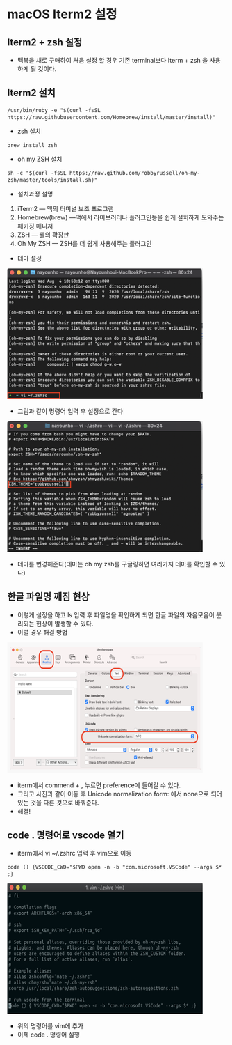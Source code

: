 # macOS Iterm2 설정

## Iterm2 + zsh 설정

- 맥북을 새로 구매하여 처음 설정 할 경우 기존 terminal보다 Iterm + zsh 을 사용하게 될 것이다. 

## Iterm2 설치
```
/usr/bin/ruby -e "$(curl -fsSL https://raw.githubusercontent.com/Homebrew/install/master/install)"
```
- zsh 설치
```
brew install zsh
```
- oh my ZSH 설치
```
sh -c "$(curl -fsSL https://raw.github.com/robbyrussell/oh-my-zsh/master/tools/install.sh)"
```

- 설치과정 설명
1. iTerm2 — 맥의 터미널 보조 프로그램
2. Homebrew(brew) —맥에서 라이브러리나 플러그인등을 쉽게 설치하게 도와주는 패키징 매니저
3. ZSH — 쉘의 확장판
4. Oh My ZSH — ZSH를 더 쉽게 사용해주는 플러그인

- 테마 설정

<img src="./../Image/vi.png" width="450px" height="300px" title="px(픽셀) 크기 설정" alt="vi"></img>

- 그림과 같이 명령어 입력 후 설정으로 간다
 
<img src="./../Image/bira.png" width="450px" height="300px" title="px(픽셀) 크기 설정" alt="bira"></img>

- 테마를 변경해준다(테마는 oh my zsh를 구글링하면 여러가지 테마를 확인할 수 있다)

## 한글 파일명 깨짐 현상
- 이렇게 설정을 하고 ls 입력 후 파일명을 확인하게 되면 한글 파일의 자음모음이 분리되는 현상이 발생할 수 있다.
- 이럴 경우 해결 방법

<img src="./../Image/preference.png" width="450px" height="300px" title="px(픽셀) 크기 설정" alt="preference"></img>
- iterm에서 commend + , 누르면 preference에 들어갈 수 있다.
- 그리고 사진과 같이 이동 후 Unicode normalization form: 에서 none으로 되어 있는 것을 다른 것으로 바꿔준다.
- 해결!

## code . 명령어로 vscode 열기

- iterm에서 vi ~/.zshrc 입력 후 vim으로 이동
```
code () {VSCODE_CWD="$PWD open -n -b "com.microsoft.VSCode" --args $* ;}
```

<img src="./../Image/vscode%20설정.png" width="450px" height="300px" title="px(픽셀) 크기 설정" alt="vscode 설정"></img>

- 위의 명령어를 vim에 추가
- 이제 code . 명령어 실행